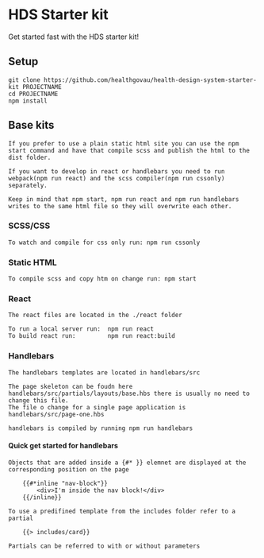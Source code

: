 # HDS Starter kit

Get started fast with the HDS starter kit!

## Setup

    git clone https://github.com/healthgovau/health-design-system-starter-kit PROJECTNAME
    cd PROJECTNAME
    npm install


## Base kits

    If you prefer to use a plain static html site you can use the npm start command and have that compile scss and publish the html to the dist folder.

    If you want to develop in react or handlebars you need to run webpack(npm run react) and the scss compiler(npm run cssonly) separately.

    Keep in mind that npm start, npm run react and npm run handlebars writes to the same html file so they will overwrite each other.

### SCSS/CSS
        
    To watch and compile for css only run: npm run cssonly

### Static HTML
    
    To compile scss and copy htm on change run: npm start

### React
    The react files are located in the ./react folder

    To run a local server run:  npm run react
    To build react run:         npm run react:build

### Handlebars

    The handlebars templates are located in handlebars/src

    The page skeleton can be foudn here handlebars/src/partials/layouts/base.hbs there is usually no need to change this file.
    The file o change for a single page application is handlebars/src/page-one.hbs

    handlebars is compiled by running npm run handlebars

#### Quick get started for handlebars

    Objects that are added inside a {#* }} elemnet are displayed at the corresponding position on the page
    
        {{#*inline "nav-block"}}
            <div>I'm inside the nav block!</div>
        {{/inline}}

    To use a predifined template from the includes folder refer to a partial

        {{> includes/card}}

    Partials can be referred to with or without parameters

    
